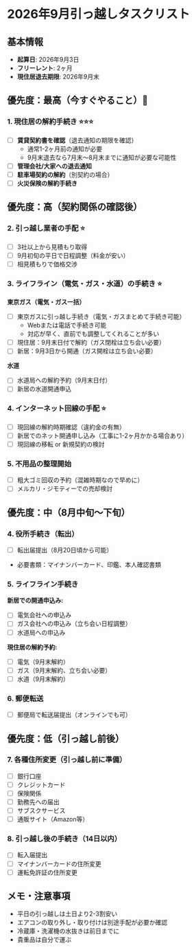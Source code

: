 # 2026年9月引っ越しタスクリスト

## 基本情報
- **起算日**: 2026年9月3日
- **フリーレント**: 2ヶ月
- **現住居退去期限**: 2026年9月末

## 優先度：最高（今すぐやること）🔴

### 1. 現住居の解約手続き ⭐️⭐️⭐️
- [ ] **賃貸契約書を確認**（退去通知の期限を確認）
  - 通常1-2ヶ月前の通知が必要
  - 9月末退去なら7月末〜8月末までに通知が必要な可能性
- [ ] **管理会社/大家への退去通知**
- [ ] **駐車場契約の解約**（別契約の場合）
- [ ] **火災保険の解約手続き**

## 優先度：高（契約関係の確認後）

### 2. 引っ越し業者の手配 ⭐️
- [ ] 3社以上から見積もり取得
- [ ] 9月初旬の平日で日程調整（料金が安い）
- [ ] 相見積もりで価格交渉

### 3. ライフライン（電気・ガス・水道）の手続き ⭐️
**東京ガス（電気・ガス一括）**
- [ ] 東京ガスに引っ越し手続き（電気・ガスまとめて手続き可能）
  - Webまたは電話で手続き可能
  - 対応が早く、直前でも調整してくれることが多い
- [ ] 現住居：9月末日付で解約（ガス閉栓は立ち会い必要）
- [ ] 新居：9月3日から開通（ガス開栓は立ち会い必要）

**水道**
- [ ] 水道局への解約予約（9月末日付）
- [ ] 新居の水道開通申込

### 4. インターネット回線の手配 ⭐️
- [ ] 現回線の解約時期確認（違約金の有無）
- [ ] 新居でのネット開通申し込み（工事に1-2ヶ月かかる場合あり）
- [ ] 現回線の移転 or 新規契約の検討

### 5. 不用品の整理開始
- [ ] 粗大ゴミ回収の予約（混雑時期なので早めに）
- [ ] メルカリ・ジモティーでの売却検討

## 優先度：中（8月中旬〜下旬）

### 4. 役所手続き（転出）
- [ ] 転出届提出（8月20日頃から可能）
- 必要書類：マイナンバーカード、印鑑、本人確認書類

### 5. ライフライン手続き
**新居での開通申込み:**
- [ ] 電気会社への申込み
- [ ] ガス会社への申込み（立ち会い日程調整）
- [ ] 水道局への申込み

**現住居の解約予約:**
- [ ] 電気（9月末解約）
- [ ] ガス（9月末解約、立ち会い必要）
- [ ] 水道（9月末解約）

### 6. 郵便転送
- [ ] 郵便局で転送届提出（オンラインでも可）

## 優先度：低（引っ越し前後）

### 7. 各種住所変更（引っ越し前に準備）
- [ ] 銀行口座
- [ ] クレジットカード
- [ ] 保険関係
- [ ] 勤務先への届出
- [ ] サブスクサービス
- [ ] 通販サイト（Amazon等）

### 8. 引っ越し後の手続き（14日以内）
- [ ] 転入届提出
- [ ] マイナンバーカードの住所変更
- [ ] 運転免許証の住所変更

## メモ・注意事項
- 平日の引っ越しは土日より2-3割安い
- エアコンの取り外し・取り付けは別途手配が必要か確認
- 冷蔵庫・洗濯機の水抜きは前日までに
- 貴重品は自分で運ぶ